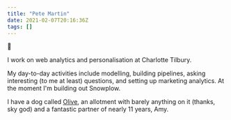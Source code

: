 ```yaml
---
title: "Pete Martin"
date: 2021-02-07T20:16:36Z
tags: []
---
```


👋  

I work on web analytics and personalisation at Charlotte Tilbury.

My day-to-day activities include modelling, building pipelines, asking interesting (to me at least) questions, and setting up marketing analytics. At the moment I'm building out Snowplow.

I have a dog called <a href="/olive">Olive</a>, an allotment with barely anything on it (thanks, sky god) and a fantastic partner of nearly 11 years, Amy.

